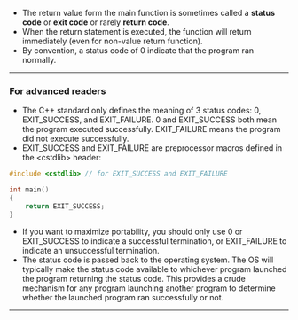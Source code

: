 - The return value form the main function is sometimes called a **status code** or **exit code** or rarely **return code**.
- When the return statement is executed, the function will return immediately (even for non-value return function).
- By convention, a status code of 0 indicate that the program ran normally.

---
### For advanced readers
- The C++ standard only defines the meaning of 3 status codes: 0, EXIT_SUCCESS, and EXIT_FAILURE. 0 and EXIT_SUCCESS both mean the program executed successfully. EXIT_FAILURE means the program did not execute successfully.
- EXIT_SUCCESS and EXIT_FAILURE are preprocessor macros defined in the \<cstdlib\> header:

```cpp
#include <cstdlib> // for EXIT_SUCCESS and EXIT_FAILURE

int main()
{
    return EXIT_SUCCESS;
}
```
- If you want to maximize portability, you should only use 0 or EXIT_SUCCESS to indicate a successful termination, or EXIT_FAILURE to indicate an unsuccessful termination.
- The status code is passed back to the operating system. The OS will typically make the status code available to whichever program launched the program returning the status code. This provides a crude mechanism for any program launching another program to determine whether the launched program ran successfully or not.
---